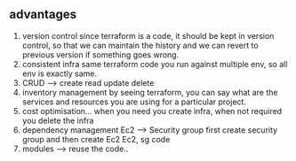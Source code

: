 advantages
--------------
1. version control
	since terraform is a code, it should be kept in version control, so that we can maintain the history and we can revert to previous version if something goes wrong.
2. consistent infra
	same terraform code you run against multiple env, so all env is exactly same.
3. CRUD --> create read update delete
4. inventory management
	by seeing terraform, you can say what are the services and resources you are using for a particular project.
5. cost optimisation...
	when you need you create infra, when not required you delete the infra
6. dependency management
	Ec2 --> Security group
	first create security group and then create Ec2
	Ec2, sg code
7. modules --> reuse the code..